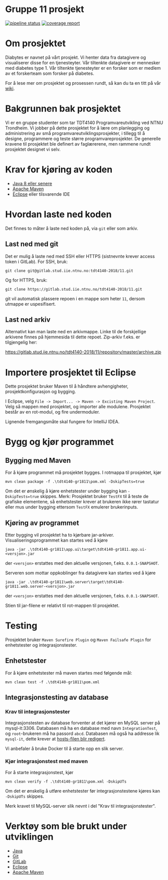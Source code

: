 # Gruppe 11 prosjekt

[![pipeline status](https://gitlab.stud.iie.ntnu.no/tdt4140-2018/11/badges/master/pipeline.svg)](https://gitlab.stud.iie.ntnu.no/tdt4140-2018/11/commits/master)
[![coverage report](https://gitlab.stud.iie.ntnu.no/tdt4140-2018/11/badges/master/coverage.svg)](https://gitlab.stud.iie.ntnu.no/tdt4140-2018/11/commits/master)

# Om prosjektet

Diabytes er navnet på vårt prosjekt. Vi henter data fra datagivere og visualiserer disse for en tjenesteyter. Vår tiltenkte datagivere er mennesker med diabetes type 1. Vår tiltenkte tjenesteyter er en forsker som er medlem av et forskerteam som forsker på diabetes.

For å lese mer om prosjektet og prosessen rundt, så kan du ta en titt på vår [wiki](https://gitlab.stud.iie.ntnu.no/tdt4140-2018/11/wikis/Hjem).

# Bakgrunnen bak prosjektet

Vi er en gruppe studenter som tar TDT4140 Programvareutvikling ved NTNU Trondheim. Vi jobber på dette prosjektet for å lære om planlegging og administrering av små programvareutviklingsprosjekter, i tillegg til å designe, programmere og teste større programvareprosjekter. De generelle kravene til prosjektet ble definert av faglærerene, men rammene rundt prosjektet designet vi selv.

# Krav for kjøring av koden

* [Java 8 eller senere](https://java.com/en/download/)
* [Apache Maven](https://maven.apache.org/)
* [Eclipse](https://www.eclipse.org/) eller tilsvarende IDE

# Hvordan laste ned koden

Det finnes to måter å laste ned koden på, via `git` eller som arkiv.

## Last ned med git

Det er mulig å laste ned med SSH eller HTTPS (sistnevnte krever access token i GitLab). For SSH, bruk:

```
git clone git@gitlab.stud.iie.ntnu.no:tdt4140-2018/11.git
```

Og for HTTPS, bruk:

```
git clone https://gitlab.stud.iie.ntnu.no/tdt4140-2018/11.git
```

git vil automatisk plassere repoen i en mappe som heter `11`, dersom utmappe er uspesifisert.

## Last ned arkiv

Alternativt kan man laste ned en arkivmappe. Linke til de forskjellige arkivene finnes på hjemmesida til dette repoet. Zip-arkiv f.eks. er tilgjengelig her:

https://gitlab.stud.iie.ntnu.no/tdt4140-2018/11/repository/master/archive.zip

# Importere prosjektet til Eclipse

Dette prosjektet bruker Maven til å håndtere avhengigheter, prosjektkonfigurasjon og bygging.

I Eclipse, velg `File -> Import... -> Maven -> Excisting Maven Project`. Velg så mappen med prosjektet, og importer alle modulene. Prosjektet består av en rot-modul, og fire undermoduler.

Lignende fremgangsmåte skal fungere for IntelliJ IDEA.

# Bygg og kjør programmet

## Bygging med Maven

For å kjøre programmet må prosjektet bygges. I rotmappa til prosjektet, kjør

```
mvn clean package -f .\tdt4140-gr1811\pom.xml -DskipTests=true
```

Om det er ønskelig å kjøre enhetstester under bygging kan `-DskipTests=true` skippes. Merk: Prosjektet bruker `TestFX` til å teste de grafiske elementene, så enhetstester krever at brukeren ikke rører tastatur eller mus under bygging ettersom `TestFX` emulerer brukerinputs.

## Kjøring av programmet

Etter bygging vil prosjektet ha to kjørbare jar-arkiver. Visualiseringsprogrammet kan startes ved å kjøre

```
java -jar .\tdt4140-gr1811\app.ui\target\tdt4140-gr1811.app.ui-<versjon>.jar
```

der `<versjon>` erstattes med den aktuelle versjonen, f.eks. `0.0.1-SNAPSHOT`.

Serveren som mottar oppkoblinger fra datagivere kan startes ved å kjøre

```
java -jar .\tdt4140-gr1811\web.server\target\tdt4140-gr1811.web.server-<versjon>.jar
```

der `<versjon>` erstattes med den aktuelle versjonen, f.eks. `0.0.1-SNAPSHOT`.

Stien til jar-filene er relativt til rot-mappen til prosjektet.

# Testing

Prosjektet bruker `Maven Surefire Plugin` og `Maven Failsafe Plugin` for enhetstester og integrasjonstester.

## Enhetstester

For å kjøre enhetstester må maven startes med følgende mål:

```
mvn clean test -f .\tdt4140-gr1811\pom.xml
```

## Integrasjonstesting av database

### Krav til integrasjonstester

Integrasjonstesten av database forventer at det kjører en MySQL server på mysql-it:3306. Databasen må ha en database med navn `IntegrationTest`, og `root`-brukeren må ha passord `abcd`. Databasen må også ha addresse lik `mysql-it`, dette krever at [hosts-filen blir redigert](https://www.howtogeek.com/howto/27350/beginner-geek-how-to-edit-your-hosts-file/).

Vi anbefaler å bruke Docker til å starte opp en slik server.

### Kjør integrasjonstest med maven

For å starte integrasjonstest, kjør

```
mvn clean verify -f .\tdt4140-gr1811\pom.xml -DskipUTs
```

Om det er ønskelig å utføre enhetstester før integrasjonstestene kjøres kan `-DskipUTs` skippes.

Merk kravet til MySQL-server slik nevnt i del "Krav til integrasjonstester".

# Verktøy som ble brukt under utviklingen

* [Java](https://java.com/en/download/)
* [Git](https://git-scm.com/)
* [GitLab](https://about.gitlab.com/)
* [Eclipse](https://www.eclipse.org/)
* [Apache Maven](https://maven.apache.org/)
